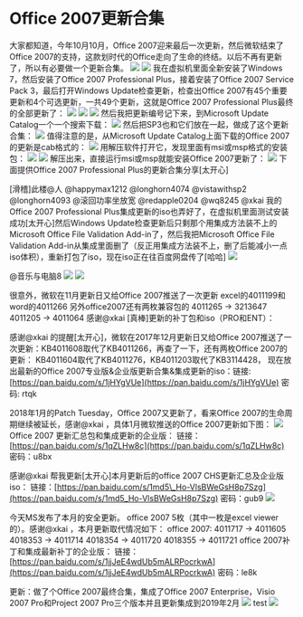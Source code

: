 # Office 2007更新合集

大家都知道，今年10月10月，Office 2007迎来最后一次更新，然后微软结束了Office 2007的支持，这款划时代的Office走向了生命的终结。以后不再有更新了，所以有必要做一个更新合集。 ![](https://wvbarchive.s3-ap-northeast-1.amazonaws.com/5370501167/68cc7831e924b899074df15965061d950b7bf650.jpg) ![](https://wvbarchive.s3-ap-northeast-1.amazonaws.com/5370501167/5fc48e25b899a901e344d35716950a7b0308f550.jpg) 我在虚拟机里面全新安装了Windows 7，然后安装了Office 2007 Professional Plus，接着安装了Office 2007 Service Pack 3，最后打开Windows Update检查更新，检查出Office 2007有45个重要更新和4个可选更新，一共49个更新，这就是Office 2007 Professional Plus最终的全部更新了： ![](https://wvbarchive.s3-ap-northeast-1.amazonaws.com/5370501167/a9d0df98a9014c08de4aa0c4017b02087af4f450.jpg) ![](https://wvbarchive.s3-ap-northeast-1.amazonaws.com/5370501167/f86dce004c086e06acd9b72a09087bf40bd1cb50.jpg) ![](https://wvbarchive.s3-ap-northeast-1.amazonaws.com/5370501167/e9f52b096e061d95b837bf5970f40ad163d9ca50.jpg) 然后我把更新编号记下来，到Microsoft Update Catalog一个一个搜索下载： ![](https://wvbarchive.s3-ap-northeast-1.amazonaws.com/5370501167/0cfc09071d950a7bb144c6a501d162d9f3d3c950.jpg) 然后把SP3也和它们放在一起，做成了这个更新合集： ![](https://wvbarchive.s3-ap-northeast-1.amazonaws.com/5370501167/2ef27a940a7b0208cfb8b78069d9f2d3562cc850.jpg) 值得注意的是，从Microsoft Update Catalog上面下载的Office 2007的更新是cab格式的： ![](https://wvbarchive.s3-ap-northeast-1.amazonaws.com/5370501167/5d616d7a02087bf4bf9ddf88f9d3572c10dfcf50.jpg) 用解压软件打开它，发现里面有msi或msp格式的安装包： ![](https://wvbarchive.s3-ap-northeast-1.amazonaws.com/5370501167/4a8f65097bf40ad1d4954f825c2c11dfa8ecce50.jpg) ![](https://wvbarchive.s3-ap-northeast-1.amazonaws.com/5370501167/42fc1cf50ad162d9459fea7d1adfa9ec8b13cd50.jpg) 解压出来，直接运行msi或msp就能安装Office 2007更新了： ![](https://wvbarchive.s3-ap-northeast-1.amazonaws.com/5370501167/3b006dd062d9f2d3ef60ac8ea2ec8a136227cc50.jpg) 下面提供Office 2007 Professional Plus的更新合集分享\[太开心\]

 \[滑稽\]此楼@人 @happymax1212 @longhorn4074 @vistawithsp2 @longhorn4093 @滚回功率坐放宽 @redapple0204 @wq8245 @xkai 我的Office 2007 Professional Plus集成更新的iso也弄好了，在虚拟机里面测试安装成功\[太开心\]然后Windows Update检查更新后只剩那个用集成方法装不上的Microsoft Office File Validation Add-in了，然后我把Microsoft Office File Validation Add-in从集成里面删了（反正用集成方法装不上，删了后能减小一点iso体积），重新打包了iso，现在iso正在往百度网盘传了\[哈哈\] ![](https://wvbarchive.s3-ap-northeast-1.amazonaws.com/5370501167/f3efd750f81986181b7ff4e641ed2e738ad4e689.jpg)

@音乐与电脑8 ![](https://wvbarchive.s3-ap-northeast-1.amazonaws.com/5370501167/36fd2c37acaf2edd2d57448b861001e938019327.jpg)  ![](https://wvbarchive.s3-ap-northeast-1.amazonaws.com/5370501167/0a1949728bd4b31c9c19e7d98cd6277f9f2ff8a4.jpg)

很意外，微软在11月更新日又给Office 2007推送了一次更新 excel的4011199和word的4011266 另外office2007还有两枚兼容包的 4011265 -&gt; 3213647 4011205 -&gt; 4011064 感谢@xkai \[真棒\]更新的补丁包和iso（PRO和ENT）： 

感谢@xkai 的提醒\[太开心\]，微软在2017年12月更新日又给Office 2007推送了一次更新：KB4011608取代了KB4011266，再查了一下，还有两枚Office 2007的更新： KB4011604取代了KB4011276，KB4011203取代了KB3114428， 现在放出最新的Office 2007专业版&企业版更新合集&集成更新的iso：链接: [https://pan.baidu.com/s/1jHYgVUe](https://pan.baidu.com/s/1jHYgVUe) 密码: rtqk

2018年1月的Patch Tuesday，Office 2007又更新了，看来Office 2007的生命周期继续被延长，感谢@xkai ，具体1月微软推送的Office 2007更新如下图： ![](https://wvbarchive.s3-ap-northeast-1.amazonaws.com/5370501167/25cc6bd6912397ddef83c1d85282b2b7d2a2876d.jpg) Office 2007 更新汇总包和集成更新的企业版： 链接：[https://pan.baidu.com/s/1qZLHw8c](https://pan.baidu.com/s/1qZLHw8c) 密码：u8bx

感谢@xkai 帮我更新\[太开心\]本月更新后的office 2007 CHS更新汇总及企业版iso： 链接：[https://pan.baidu.com/s/1md5\_Ho-VlsBWeGsH8p7Szg](https://pan.baidu.com/s/1md5_Ho-VlsBWeGsH8p7Szg) 密码：gub9 ![](https://wvbarchive.s3-ap-northeast-1.amazonaws.com/5370501167/edc03e83b2b7d0a2ecb4ef80c7ef76094a369aa0.jpg)

今天MS发布了本月的安全更新。 office 2007 5枚（其中一枚是excel viewer的）。感谢@xkai ，本月更新取代情况如下： office 2007: 4011717 -&gt; 4011605 4018353 -&gt; 4011714 4018354 -&gt; 4011720 4018355 -&gt; 4011721 office 2007补丁和集成最新补丁的企业版： 链接：[https://pan.baidu.com/s/1jjJeE4wdUb5mALRPocrkwA](https://pan.baidu.com/s/1jjJeE4wdUb5mALRPocrkwA) 密码：le8k

更新：做了个Office 2007最终合集，集成了Office 2007 Enterprise，Visio 2007 Pro和Project 2007 Pro三个版本并且更新集成到2019年2月 ![](https://wvbarchive.s3-ap-northeast-1.amazonaws.com/5370501167/43cf3cb4c9ea15ce9ecb2e7ab9003af33b87b296.jpg) test ![](https://wvbarchive.s3-ap-northeast-1.amazonaws.com/5370501167/01c0f00b304e251f92472a8ba886c9177e3e5302.jpg)

